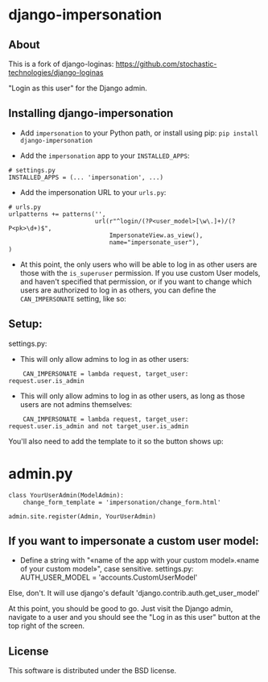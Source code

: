 django-impersonation
==============

About
-----

This is a fork of django-loginas: https://github.com/stochastic-technologies/django-loginas

"Login as this user" for the Django admin.

Installing django-impersonation
-------------------------

* Add `impersonation` to your Python path, or install using pip: `pip install django-impersonation`

* Add the `impersonation` app to your `INSTALLED_APPS`:

```
# settings.py
INSTALLED_APPS = (... 'impersonation', ...)
```

* Add the impersonation URL to your `urls.py`:

```
# urls.py
urlpatterns += patterns('',
                        url(r"^login/(?P<user_model>[\w\.]+)/(?P<pk>\d+)$",
                            ImpersonateView.as_view(),
                            name="impersonate_user"),
)
```

* At this point, the only users who will be able to log in as other users are those with the `is_superuser` permission.
If you use custom User models, and haven't specified that permission, or if you want to change which users are
authorized to log in as others, you can define the `CAN_IMPERSONATE` setting, like so:

Setup:
-----

settings.py:
* This will only allow admins to log in as other users:
```
    CAN_IMPERSONATE = lambda request, target_user: request.user.is_admin
```

* This will only allow admins to log in as other users, as long as those users are not admins themselves:
```
    CAN_IMPERSONATE = lambda request, target_user: request.user.is_admin and not target_user.is_admin
```

You'll also need to add the template to it so the button shows up:

# admin.py
```
class YourUserAdmin(ModelAdmin):
    change_form_template = 'impersonation/change_form.html'

admin.site.register(Admin, YourUserAdmin)

```

If you want to impersonate a custom user model:
-----------------------------------------------
* Define a string with "«name of the app with your custom model».«name of your custom model»", case sensitive.
    settings.py:
    AUTH_USER_MODEL = 'accounts.CustomUserModel'

 Else, don't. It will use django's default 'django.contrib.auth.get_user_model'


At this point, you should be good to go. Just visit the Django admin, navigate to a user and you should see the "Log
in as this user" button at the top right of the screen.

License
-------

This software is distributed under the BSD license.

